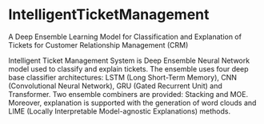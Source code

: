 # IntelligentTicketManagement
A Deep Ensemble Learning Model for Classification and Explanation of Tickets for Customer Relationship Management (CRM)

Intelligent Ticket Management System is Deep Ensemble Neural Network model used to classify and explain tickets. The ensemble uses four deep base classifier architectures: LSTM (Long Short-Term Memory), CNN (Convolutional Neural Network), GRU (Gated Recurrent Unit) and Transformer.
Two ensemble combiners are provided: Stacking and MOE.
Moreover, explanation is supported with the generation of word clouds and LIME (Locally Interpretable Model-agnostic Explanations) methods.

